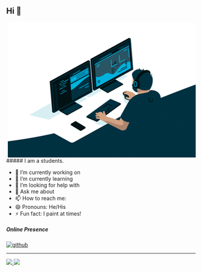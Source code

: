 
## Hi 👋
<img align="right" src="https://github.com/Forddev777/Forddev777/blob/main/giphy.gif" alt="Hola Coders" width="500" height="360"/> 
##### I am a students.

- 🔭 I’m currently working on
- 🌱 I’m currently learning 
- 🤔 I’m looking for help with 
- 💬 Ask me about 
- 📫 How to reach me: 
- 😄 Pronouns: He/His
- ⚡ Fun fact: I paint at times!

##### Online Presence
[<img src='https://cdn.jsdelivr.net/npm/simple-icons@3.0.1/icons/github.svg' alt='github' height='40'>](https://github.com/Forddev777)  
<!-- [<img src='https://cdn.jsdelivr.net/npm/simple-icons@3.0.1/icons/dev-dot-to.svg' alt='dev' height='40'>]
[<img src='https://cdn.jsdelivr.net/npm/simple-icons@3.0.1/icons/twitter.svg' alt='twitter' height='40'>]
[<img src='https://cdn.jsdelivr.net/npm/simple-icons@3.0.1/icons/stackoverflow.svg' alt='stackoverflow' height='40'>] -->
---
<div>
  <a href="https://github.com/Forddev777">
  <img height="180em" src="https://github-readme-stats.vercel.app/api?username=Forddev777&show_icons=true&include_all_commits=true&count_private=true"/>
  <img height="180em" src="https://github-readme-stats.vercel.app/api/top-langs/?username=Forddev777&layout=compact&langs_count=6"/>
</div>
